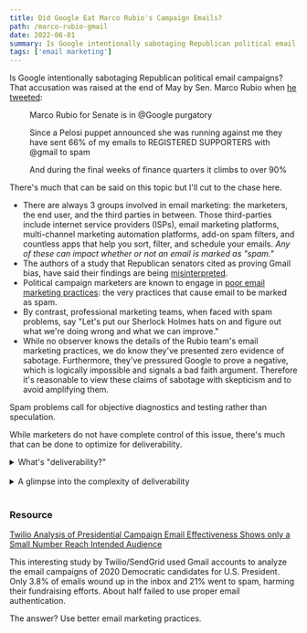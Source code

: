 ```yaml
---
title: Did Google Eat Marco Rubio's Campaign Emails? 
path: /marco-rubio-gmail
date: 2022-06-01
summary: Is Google intentionally sabotaging Republican political email campaigns? 
tags: ['email marketing']
---
```


Is Google intentionally sabotaging Republican political email campaigns? That accusation was raised at the end of May by Sen. Marco Rubio when <a href="https://twitter.com/marcorubio/status/1528015121573941251" target="blank">he tweeted</a>: 

<div style="padding-left: 2.5em;"><p>Marco Rubio for Senate is in @Google purgatory</p></div>

<div style="padding-left: 2.5em;"><p>Since a Pelosi puppet announced she was running against me they have sent 66% of my emails to REGISTERED SUPPORTERS with @gmail to spam</p></div>

<div style="padding-left: 2.5em;"><p>And during the final weeks of finance quarters it climbs to over 90%</p></div>

There's much that can be said on this topic but I'll cut to the chase here.

* There are always 3 groups involved in email marketing: the marketers, the end user, and the third parties in between. Those third-parties include internet service providers (ISPs), email marketing platforms, multi-channel marketing automation platforms, add-on spam filters, and countless apps that help you sort, filter, and schedule your emails. <em>Any of these can impact whether or not an email is marked as "spam."</em>
* The authors of a study that Republican senators cited as proving Gmail bias, have said their findings are being <a href="https://www.washingtonpost.com/politics/2022/05/25/republicans-seized-study-proof-googles-bias-its-authors-say-it-being-misrepresented/" target="blank">misinterpreted</a>.
* Political campaign marketers are known to engage in <a href="http://ahoy-assets.twilio.com/docs/Twilio_2019_Presidential_Campaign_Email_Study.pdf?_ga=2.88913947.1452877676.1655763021-1551870462.1654233161" target="blank">poor email marketing practices</a>: the very practices that cause email to be marked as spam. 
* By contrast, professional marketing teams, when faced with spam problems, say "Let's put our Sherlock Holmes hats on and figure out what we're doing wrong and what we can improve." 
* While no observer knows the details of the Rubio team's email marketing practices, we do know they've presented zero evidence of sabotage. Furthermore, they've pressured Google to prove a negative, which is logically impossible and signals a bad faith argument. Therefore it's reasonable to view these claims of sabotage with skepticism and to avoid amplifying them.

Spam problems call for objective diagnostics and testing rather than speculation. 

While marketers do not have complete control of this issue, there's much that can be done to optimize for deliverability.


<details><summary>What's "deliverability?"</summary><br/>
<p>Deliverability, often expressed as a percentage, refers to how many emails (in a measurement set, such as a campaign) wind up in the inbox vs. in the spam folder or undelivered. It includes anything you do to maximize that number.</p>
<p>Here's a more formal definition: Email deliverability is a measurement and a set of practices. It spans metrics, industry requirements, conditions, and actions (including experimentation and analysis) that impact the likelihood that a sender’s email will (a) wind up in the recipient’s inbox (b) in a timely fashion. It includes the use of various software tools. And it's impacted by the behavior of individual email users and by technical changes made to third-party tools. </p><p>Good email deliverability rates cohere with good end-user experiences.</p>
</details><br/>

<aside><details><summary>A glimpse into the complexity of deliverability</summary><br/>
  <p>I've enjoyed working on email marketing programs in the non-profit and for-profit space that consistently beat industry benchmarks. One thing that's always impressed me is the delicate interplay of factors that can impact deliverability. Here are a few of those factors.
<ul>
<li>Technical: There are technical standards that your email needs to meet in order to not be identified as spam. These include DMARC, SPF, and DKIM.</li>
<li>Content: The words or phrases you use can cause your email to be sent to spam</li>
<li>Lists: Using a borrowed, bought, or rented list is an recipe for failures because it results in users making spam complaints against your organization, failing to open the unsolicited email (see below), or deleting the email without opening it (also see below). As a result, your "sender reputation" diminishes causing even more of your email to go to spam. </li>
<li>Configuration: Your server and marketing tools configuration and IP reputation can impact deliverability</li>
<li>User behavior: Emailing a subscriber too often -- as in ratcheting up requests for more donations -- can backfire. As recipients stop opening your emails (or start deleting them without opening them), the email service provider algorithm thinks the recipient is no longer interested in your emails. Future emails you send may be shunted off to spam.</li>

  </p></details></aside><br/>

### Resource

<a href="https://www.twilio.com/press/releases/twilio-analysis-presidential-campaign-email-effectiveness" target="blank">Twilio Analysis of Presidential Campaign Email Effectiveness Shows only a Small Number Reach Intended Audience</a>

This interesting study by Twilio/SendGrid used Gmail accounts to analyze the email campaigns of 2020 Democratic candidates for U.S. President. Only 3.8% of emails wound up in the inbox and 21% went to spam, harming their fundraising efforts. About half failed to use proper email authentication.

The answer? Use better email marketing practices.


